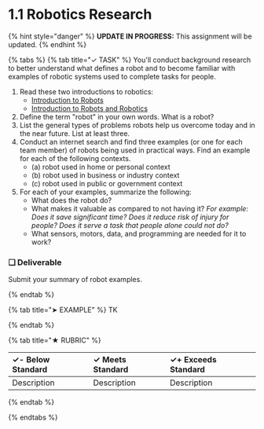 # 1.1 Robotics Research

{% hint style="danger" %}
**UPDATE IN PROGRESS:** This assignment will be updated.
{% endhint %}

{% tabs %}
{% tab title="✓ TASK" %}
You'll conduct background research to better understand what defines a robot and to become familiar with examples of robotic systems used to complete tasks for people.

1. Read these two introductions to robotics:
   * [Introduction to Robots](http://www.galileo.org/robotics/intro.html)
   * [Introduction to Robots and Robotics](http://www.robotplatform.com/knowledge/Introduction/Introduction_to_Robots.html)
2. Define the term "robot" in your own words. What is a robot?
3. List the general types of problems robots help us overcome today and in the near future. List at least three.
4. Conduct an internet search and find three examples \(or one for each team member\) of robots being used in practical ways. Find an example for each of the following contexts.
   * \(a\) robot used in home or personal context
   * \(b\) robot used in business or industry context
   * \(c\) robot used in public or government context
5. For each of your examples, summarize the following:
   * What does the robot do?
   * What makes it valuable as compared to not having it? _For example: Does it save significant time? Does it reduce risk of injury for people? Does it serve a task that people alone could not do?_
   * What sensors, motors, data, and programming are needed for it to work?

### **❏ Deliverable**

Submit your summary of robot examples.

{% endtab %}

{% tab title="➤ EXAMPLE" %}
TK

{% endtab %}

{% tab title="★ RUBRIC" %}

| **✓- Below Standard** | **✓ Meets Standard** | **✓+ Exceeds Standard** |
| :--- | :--- | :--- |
| Description | Description | Description |

{% endtab %}

{% endtabs %}
